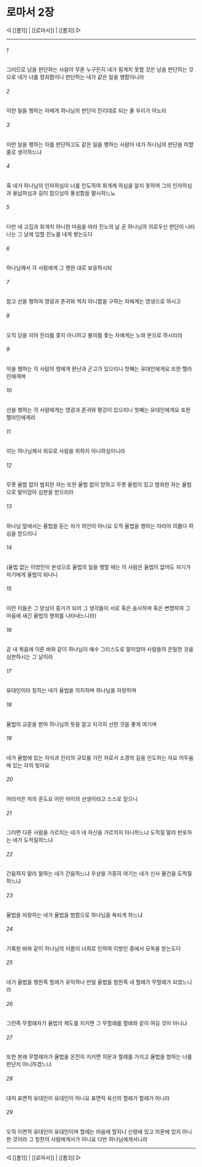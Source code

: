 # 로마서 2장

◁ [[롬1]] | [[로마서]] | [[롬3]] ▷
***

###### 1
그러므로 남을 판단하는 사람아 무론 누구든지 네가 핑계치 못할 것은 남을 판단하는 것으로 네가 너를 정죄함이니 판단하는 네가 같은 일을 행함이니라

###### 2
이런 일을 행하는 자에게 하나님의 판단이 진리대로 되는 줄 우리가 아노라

###### 3
이런 일을 행하는 자를 판단하고도 같은 일을 행하는 사람아 네가 하나님의 판단을 피할 줄로 생각하느냐

###### 4
혹 네가 하나님의 인자하심이 너를 인도하여 회개케 하심을 알지 못하여 그의 인자하심과 용납하심과 길이 참으심의 풍성함을 멸시하느뇨

###### 5
다만 네 고집과 회개치 아니한 마음을 따라 진노의 날 곧 하나님의 의로우신 판단이 나타나는 그 날에 임할 진노를 네게 쌓는도다

###### 6
하나님께서 각 사람에게 그 행한 대로 보응하시되

###### 7
참고 선을 행하여 영광과 존귀와 썩지 아니함을 구하는 자에게는 영생으로 하시고

###### 8
오직 당을 지어 진리를 좇지 아니하고 불의를 좇는 자에게는 노와 분으로 하시리라

###### 9
악을 행하는 각 사람의 영에게 환난과 곤고가 있으리니 첫째는 유대인에게요 또한 헬라인에게며

###### 10
선을 행하는 각 사람에게는 영광과 존귀와 평강이 있으리니 첫째는 유대인에게요 또한 헬라인에게라

###### 11
이는 하나님께서 외모로 사람을 취하지 아니하심이니라

###### 12
무릇 율법 없이 범죄한 자는 또한 율법 없이 망하고 무릇 율법이 있고 범죄한 자는 율법으로 말미암아 심판을 받으리라

###### 13
하나님 앞에서는 율법을 듣는 자가 의인이 아니요 오직 율법을 행하는 자라야 의롭다 하심을 얻으리니

###### 14
(율법 없는 이방인이 본성으로 율법의 일을 행할 때는 이 사람은 율법이 없어도 자기가 자기에게 율법이 되나니

###### 15
이런 이들은 그 양심이 증거가 되어 그 생각들이 서로 혹은 송사하며 혹은 변명하여 그 마음에 새긴 율법의 행위를 나타내느니라)

###### 16
곧 내 복음에 이른 바와 같이 하나님이 예수 그리스도로 말미암아 사람들의 은밀한 것을 심판하시는 그 날이라

###### 17
유대인이라 칭하는 네가 율법을 의지하며 하나님을 자랑하며

###### 18
율법의 교훈을 받아 하나님의 뜻을 알고 지극히 선한 것을 좋게 여기며

###### 19
네가 율법에 있는 지식과 진리의 규모를 가진 자로서 소경의 길을 인도하는 자요 어두움에 있는 자의 빛이요

###### 20
어리석은 자의 훈도요 어린 아이의 선생이라고 스스로 믿으니

###### 21
그러면 다른 사람을 가르치는 네가 네 자신을 가르치지 아니하느냐 도적질 말라 반포하는 네가 도적질하느냐

###### 22
간음하지 말라 말하는 네가 간음하느냐 우상을 가증히 여기는 네가 신사 물건을 도적질하느냐

###### 23
율법을 자랑하는 네가 율법을 범함으로 하나님을 욕되게 하느냐

###### 24
기록된 바와 같이 하나님의 이름이 너희로 인하여 이방인 중에서 모독을 받는도다

###### 25
네가 율법을 행한즉 할례가 유익하나 만일 율법을 범한즉 네 할례가 무할례가 되었느니라

###### 26
그런즉 무할례자가 율법의 제도를 지키면 그 무할례를 할례와 같이 여길 것이 아니냐

###### 27
또한 본래 무할례자가 율법을 온전히 지키면 의문과 할례를 가지고 율법을 범하는 너를 판단치 아니하겠느냐

###### 28
대저 표면적 유대인이 유대인이 아니요 표면적 육신의 할례가 할례가 아니라

###### 29
오직 이면적 유대인이 유대인이며 할례는 마음에 할지니 신령에 있고 의문에 있지 아니한 것이라 그 칭찬이 사람에게서가 아니요 다만 하나님에게서니라

***
◁ [[롬1]] | [[로마서]] | [[롬3]] ▷